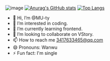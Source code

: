 ![image](https://github.com/user-attachments/assets/713d349f-34ed-4954-80c9-574c025a980a)
[![Anurag's GitHub stats](https://github-readme-stats.vercel.app/api?username=MU-ty)](https://github.com/anuraghazra/github-readme-stats)
[![Top Langs](https://github-readme-stats.vercel.app/api/top-langs/?username=MU-ty&layout=compact)](https://github.com/anuraghazra/github-readme-stats)
- 👋 Hi, I’m @MU-ty
- 👀 I’m interested in coding.
- 🌱 I’m currently learning frontend.
- 💞️ I’m looking to collaborate on VStory.
- 📫 How to reach me 3417633465@qq.com
- 😄 Pronouns: Wanwu
- ⚡ Fun fact: I'm single

<!---
MU-ty/MU-ty is a ✨ special ✨ repository because its `README.md` (this file) appears on your GitHub profile.
You can click the Preview link to take a look at your changes.
--->
